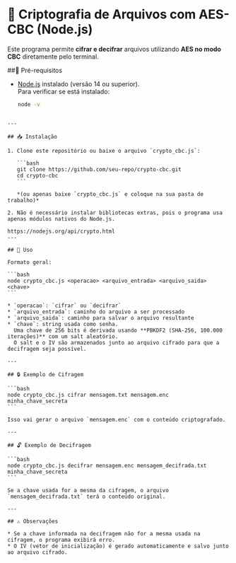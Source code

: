 # 🔑 Criptografia de Arquivos com AES-CBC (Node.js)

Este programa permite **cifrar e decifrar** arquivos utilizando **AES no modo CBC** diretamente pelo terminal.

##📌 Pré-requisitos

- [Node.js](https://nodejs.org/) instalado (versão 14 ou superior).  
  Para verificar se está instalado:
  ```bash
  node -v
  ```

````

---

## 📥 Instalação

1. Clone este repositório ou baixe o arquivo `crypto_cbc.js`:

   ```bash
   git clone https://github.com/seu-repo/crypto-cbc.git
   cd crypto-cbc
   ```

   *(ou apenas baixe `crypto_cbc.js` e coloque na sua pasta de trabalho)*

2. Não é necessário instalar bibliotecas extras, pois o programa usa apenas módulos nativos do Node.js.

https://nodejs.org/api/crypto.html
---

## 🚀 Uso

Formato geral:

```bash
node crypto_cbc.js <operacao> <arquivo_entrada> <arquivo_saida> <chave>
```

* `operacao`: `cifrar` ou `decifrar`
* `arquivo_entrada`: caminho do arquivo a ser processado
* `arquivo_saida`: caminho para salvar o arquivo resultante
* `chave`: string usada como senha.
  Uma chave de 256 bits é derivada usando **PBKDF2 (SHA-256, 100.000 iterações)** com um salt aleatório.
  O salt e o IV são armazenados junto ao arquivo cifrado para que a decifragem seja possível.

---

## 🔒 Exemplo de Cifragem

```bash
node crypto_cbc.js cifrar mensagem.txt mensagem.enc minha_chave_secreta
```

Isso vai gerar o arquivo `mensagem.enc` com o conteúdo criptografado.

---

## 🔓 Exemplo de Decifragem

```bash
node crypto_cbc.js decifrar mensagem.enc mensagem_decifrada.txt minha_chave_secreta
```

Se a chave usada for a mesma da cifragem, o arquivo `mensagem_decifrada.txt` terá o conteúdo original.

---

## ⚠️ Observações

* Se a chave informada na decifragem não for a mesma usada na cifragem, o programa exibirá erro.
* O IV (vetor de inicialização) é gerado automaticamente e salvo junto ao arquivo cifrado.
````
